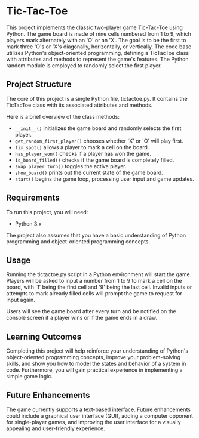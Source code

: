 # Tic-Tac-Toe

This project implements the classic two-player game Tic-Tac-Toe using Python. The game board is made of nine cells numbered from 1 to 9, which players mark alternately with an 'O' or an 'X'. The goal is to be the first to mark three 'O's or 'X's diagonally, horizontally, or vertically. The code base utilizes Python's object-oriented programming, defining a TicTacToe class with attributes and methods to represent the game's features. The Python random module is employed to randomly select the first player.

## Project Structure
The core of this project is a single Python file, tictactoe.py. It contains the TicTacToe class with its associated attributes and methods.

Here is a brief overview of the class methods:

* `__init__()` initializes the game board and randomly selects the first player.
* `get_random_first_player()` chooses whether 'X' or 'O' will play first.
* `fix_spot()` allows a player to mark a cell on the board.
* `has_player_won()` checks if a player has won the game.
* `is_board_filled()` checks if the game board is completely filled.
* `swap_player_turn()` toggles the active player.
* `show_board()` prints out the current state of the game board.
* `start()` begins the game loop, processing user input and game updates.

## Requirements
To run this project, you will need:

* Python 3.x

The project also assumes that you have a basic understanding of Python programming and object-oriented programming concepts.

## Usage
Running the tictactoe.py script in a Python environment will start the game. Players will be asked to input a number from 1 to 9 to mark a cell on the board, with '1' being the first cell and '9' being the last cell. Invalid inputs or attempts to mark already filled cells will prompt the game to request for input again.

Users will see the game board after every turn and be notified on the console screen if a player wins or if the game ends in a draw.

## Learning Outcomes
Completing this project will help reinforce your understanding of Python's object-oriented programming concepts, improve your problem-solving skills, and show you how to model the states and behavior of a system in code. Furthermore, you will gain practical experience in implementing a simple game logic.

## Future Enhancements
The game currently supports a text-based interface. Future enhancements could include a graphical user interface (GUI), adding a computer opponent for single-player games, and improving the user interface for a visually appealing and user-friendly experience.
